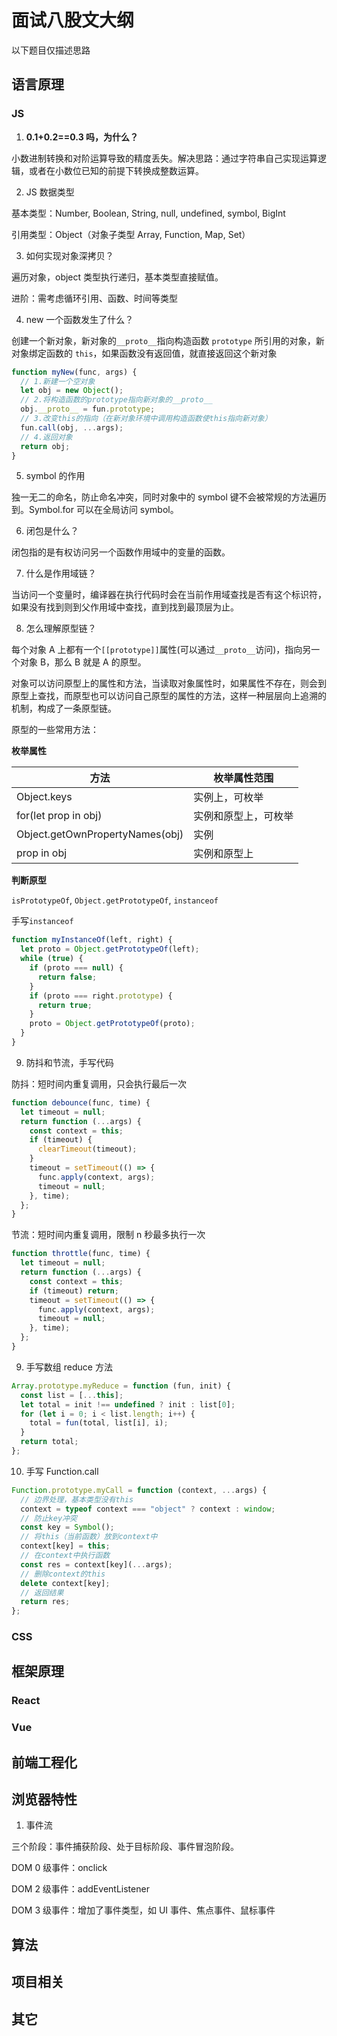 # 面试八股文大纲

以下题目仅描述思路

## 语言原理

### JS

1. **0.1+0.2==0.3 吗，为什么？**

小数进制转换和对阶运算导致的精度丢失。解决思路：通过字符串自己实现运算逻辑，或者在小数位已知的前提下转换成整数运算。

2. JS 数据类型

基本类型：Number, Boolean, String, null, undefined, symbol, BigInt

引用类型：Object（对象子类型 Array, Function, Map, Set）

3. 如何实现对象深拷贝？

遍历对象，object 类型执行递归，基本类型直接赋值。

进阶：需考虑循环引用、函数、时间等类型

4. new 一个函数发生了什么？

创建一个新对象，新对象的`__proto__`指向构造函数 `prototype` 所引用的对象，新对象绑定函数的 `this`，如果函数没有返回值，就直接返回这个新对象

```js
function myNew(func, args) {
  // 1.新建一个空对象
  let obj = new Object();
  // 2.将构造函数的prototype指向新对象的__proto__
  obj.__proto__ = fun.prototype;
  // 3.改变this的指向（在新对象环境中调用构造函数使this指向新对象）
  fun.call(obj, ...args);
  // 4.返回对象
  return obj;
}
```

5. symbol 的作用

独一无二的命名，防止命名冲突，同时对象中的 symbol 键不会被常规的方法遍历到。Symbol.for 可以在全局访问 symbol。

6. 闭包是什么？

闭包指的是有权访问另一个函数作用域中的变量的函数。

7. 什么是作用域链？

当访问一个变量时，编译器在执行代码时会在当前作用域查找是否有这个标识符，如果没有找到则到父作用域中查找，直到找到最顶层为止。

8. 怎么理解原型链？

每个对象 A 上都有一个`[[prototype]]`属性(可以通过`__proto__`访问)，指向另一个对象 B，那么 B 就是 A 的原型。

对象可以访问原型上的属性和方法，当读取对象属性时，如果属性不存在，则会到原型上查找，而原型也可以访问自己原型的属性的方法，这样一种层层向上追溯的机制，构成了一条原型链。

原型的一些常用方法：

**枚举属性**

| 方法                            | 枚举属性范围         |
| ------------------------------- | -------------------- |
| Object.keys                     | 实例上，可枚举       |
| for(let prop in obj)            | 实例和原型上，可枚举 |
| Object.getOwnPropertyNames(obj) | 实例                 |
| prop in obj                     | 实例和原型上         |

**判断原型**

`isPrototypeOf`, `Object.getPrototypeOf`, `instanceof`

手写`instanceof`

```js
function myInstanceOf(left, right) {
  let proto = Object.getPrototypeOf(left);
  while (true) {
    if (proto === null) {
      return false;
    }
    if (proto === right.prototype) {
      return true;
    }
    proto = Object.getPrototypeOf(proto);
  }
}
```

9. 防抖和节流，手写代码

防抖：短时间内重复调用，只会执行最后一次

```js
function debounce(func, time) {
  let timeout = null;
  return function (...args) {
    const context = this;
    if (timeout) {
      clearTimeout(timeout);
    }
    timeout = setTimeout(() => {
      func.apply(context, args);
      timeout = null;
    }, time);
  };
}
```

节流：短时间内重复调用，限制 n 秒最多执行一次

```js
function throttle(func, time) {
  let timeout = null;
  return function (...args) {
    const context = this;
    if (timeout) return;
    timeout = setTimeout(() => {
      func.apply(context, args);
      timeout = null;
    }, time);
  };
}
```

9. 手写数组 reduce 方法

```js
Array.prototype.myReduce = function (fun, init) {
  const list = [...this];
  let total = init !== undefined ? init : list[0];
  for (let i = 0; i < list.length; i++) {
    total = fun(total, list[i], i);
  }
  return total;
};
```

10. 手写 Function.call

```js
Function.prototype.myCall = function (context, ...args) {
  // 边界处理，基本类型没有this
  context = typeof context === "object" ? context : window;
  // 防止key冲突
  const key = Symbol();
  // 将this（当前函数）放到context中
  context[key] = this;
  // 在context中执行函数
  const res = context[key](...args);
  // 删除context的this
  delete context[key];
  // 返回结果
  return res;
};
```

### CSS

## 框架原理

### React

### Vue

## 前端工程化

## 浏览器特性

1. 事件流

三个阶段：事件捕获阶段、处于目标阶段、事件冒泡阶段。

DOM 0 级事件：onclick

DOM 2 级事件：addEventListener

DOM 3 级事件：增加了事件类型，如 UI 事件、焦点事件、鼠标事件

## 算法

## 项目相关

## 其它
